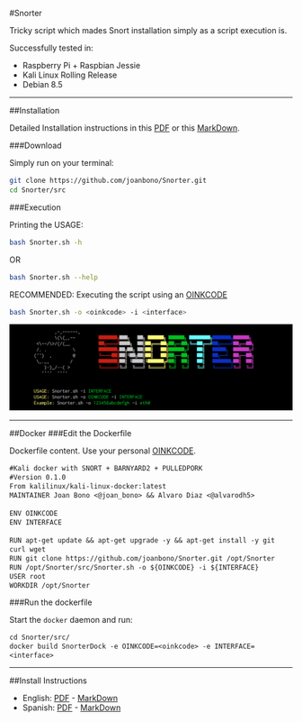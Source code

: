 #Snorter

Tricky script which mades Snort installation simply as a script execution is.

Successfully tested in:

+ Raspberry Pi + Raspbian Jessie
+ Kali Linux Rolling Release
+ Debian 8.5

***

##Installation

Detailed Installation instructions in this [PDF](doc/Instructions_EN.pdf) or this [MarkDown](doc/doc_EN.md).

###Download

Simply run on your terminal:

~~~~bash
git clone https://github.com/joanbono/Snorter.git
cd Snorter/src
~~~~

###Execution

Printing the USAGE:

~~~~bash
bash Snorter.sh -h
~~~~

OR

~~~~bash
bash Snorter.sh --help
~~~~

RECOMMENDED: Executing the script using an [OINKCODE](https://www.snort.org/oinkcodes)

~~~~bash
bash Snorter.sh -o <oinkcode> -i <interface>
~~~~

![Snorter in action!](img/1.png)

***

##Docker
###Edit the Dockerfile

Dockerfile content. Use your personal [OINKCODE](https://www.snort.org/oinkcodes).

~~~~
#Kali docker with SNORT + BARNYARD2 + PULLEDPORK
#Version 0.1.0
From kalilinux/kali-linux-docker:latest
MAINTAINER Joan Bono <@joan_bono> && Alvaro Diaz <@alvarodh5>

ENV OINKCODE
ENV INTERFACE

RUN apt-get update && apt-get upgrade -y && apt-get install -y git curl wget
RUN git clone https://github.com/joanbono/Snorter.git /opt/Snorter
RUN /opt/Snorter/src/Snorter.sh -o ${OINKCODE} -i ${INTERFACE}
USER root
WORKDIR /opt/Snorter
~~~~

###Run the dockerfile

Start the `docker` daemon and run:

~~~~
cd Snorter/src/
docker build SnorterDock -e OINKCODE=<oinkcode> -e INTERFACE=<interface>
~~~~

***

##Install Instructions

+ English: [PDF](doc/Instructions_EN.pdf)  -  [MarkDown](doc/doc_EN.md)
+ Spanish: [PDF](doc/Instructions_ES.pdf)  -  [MarkDown](doc/doc_ES.md)
